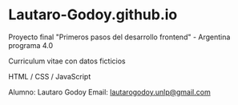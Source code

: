 # Lautaro-Godoy.github.io

Proyecto final "Primeros pasos del desarrollo frontend" - Argentina programa 4.0

Curriculum vitae con datos ficticios

HTML / CSS / JavaScript

Alumno: Lautaro Godoy
Email: lautarogodoy.unlp@gmail.com
